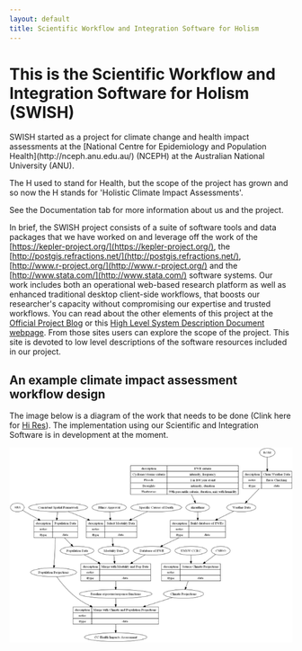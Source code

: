 ```yaml
---
layout: default
title: Scientific Workflow and Integration Software for Holism
---
```


# This is the Scientific Workflow and Integration Software for Holism (SWISH)
<p></p>
SWISH started as a project for climate change and health impact assessments at the [National Centre for Epidemiology and Population Health](http://nceph.anu.edu.au/) (NCEPH) at the Australian National University (ANU).  

The H used to stand for Health, but the scope of the project has grown and so now the H stands for 'Holistic Climate Impact Assessments'.

See the Documentation tab for more information about us and the project.

In brief, the SWISH project consists of a suite of software tools and data packages that we have worked on and leverage off the work of the [https://kepler-project.org/](https://kepler-project.org/), the [http://postgis.refractions.net/](http://postgis.refractions.net/), [http://www.r-project.org/](http://www.r-project.org/) and the [http://www.stata.com/](http://www.stata.com/) software systems. Our work includes both an operational web-based research platform as well as enhanced traditional desktop client-side workflows, that boosts our researcher's capacity without compromising our expertise and trusted workflows.  You can read about the other elements of this project at the [Official Project Blog](http://swish-climate-impact-assessment.blogspot.com.au/) or this [High Level System Description Document webpage](/HighLevelDescription.html).  From those sites users can explore the scope of the project. This site is devoted to low level descriptions of the software resources included in our project.

## An example climate impact assessment workflow design
The image below is a diagram of the work that needs to be done (Clink here for [Hi Res](/images/Fig1HiRes.png)).  The implementation using our Scientific and Integration Software is in development at the moment.

![Fig1.png](/images/Fig1.png)
